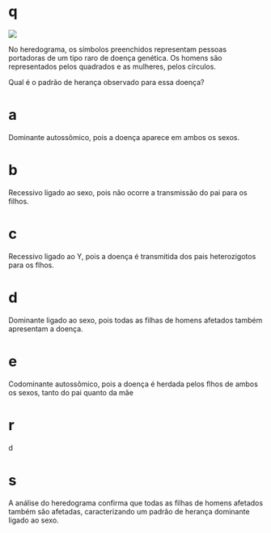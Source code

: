 # q
![](https://firebasestorage.googleapis.com/v0/b/firebase-enemio.appspot.com/o/questoes%2F294%2Fbbfe0f35-8240-8296-a75c-03e6b6f8a593.png?alt=media\&token=72270e00-c9e0-4a75-bccc-906ae386f61c)

No heredograma, os símbolos preenchidos representam pessoas portadoras de um tipo raro de doença genética. Os homens são representados pelos quadrados e as mulheres, pelos círculos.

Qual é o padrão de herança observado para essa doença?

# a
Dominante autossômico, pois a doença aparece em ambos os sexos.

# b
Recessivo ligado ao sexo, pois não ocorre a transmissão do pai para os filhos.

# c
Recessivo ligado ao Y, pois a doença é transmitida dos pais heterozigotos para os flhos.

# d
Dominante ligado ao sexo, pois todas as filhas de homens afetados também apresentam a doença.

# e
Codominante autossômico, pois a doença é herdada pelos flhos de ambos os sexos, tanto do pai quanto da mãe

# r
d

# s
A análise do heredograma confirma que todas as filhas de homens afetados também são afetadas, caracterizando um padrão de herança dominante ligado ao sexo.
